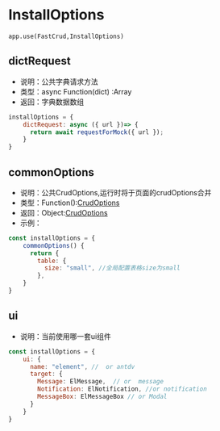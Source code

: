 # InstallOptions
`app.use(FastCrud,InstallOptions)`

## dictRequest
* 说明：公共字典请求方法
* 类型：async Function(dict) :Array
* 返回：字典数据数组

```js
installOptions = {
    dictRequest: async ({ url })=> {
      return await requestForMock({ url });
    }
}
```

## commonOptions
* 说明：公共CrudOptions,运行时将于页面的crudOptions合并
* 类型：Function():[CrudOptions](./crud-options.md)
* 返回：Object:[CrudOptions](./crud-options.md)
* 示例：
```js
const installOptions = {
    commonOptions() {
      return {
        table: {
          size: "small", //全局配置表格size为small
        },
    }
}
```

## ui
* 说明：当前使用哪一套ui组件
```js
const installOptions = {
    ui: {
      name: "element", //  or antdv
      target: {
        Message: ElMessage,  // or  message
        Notification: ElNotification, //or notification
        MessageBox: ElMessageBox // or Modal
      }
    }
}
```

